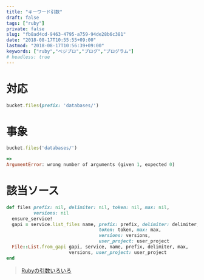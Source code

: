 ```yaml
---
title: "キーワード引数"
draft: false
tags: ["ruby"]
private: false
slug: "fb8ad4cd-9463-4795-a759-94de28b6c381"
date: "2018-08-17T10:55:55+09:00"
lastmod: "2018-08-17T10:56:39+09:00"
keywords: ["ruby","ベジプロ","プログ","プログラム"]
# headless: true
---
```


# 対応
```ruby
bucket.files(prefix: 'databases/')
```

# 事象
```ruby
bucket.files('databases/')

=>
ArgumentError: wrong number of arguments (given 1, expected 0)
```

# 該当ソース
```ruby
def files prefix: nil, delimiter: nil, token: nil, max: nil,
          versions: nil
  ensure_service!
  gapi = service.list_files name, prefix: prefix, delimiter: delimiter,
                                  token: token, max: max,
                                  versions: versions,
                                  user_project: user_project
  File::List.from_gapi gapi, service, name, prefix, delimiter, max,
                       versions, user_project: user_project
end
```

> [Rubyの引数いろいろ](https://qiita.com/rtoya/items/33617078501776fdcad7)
